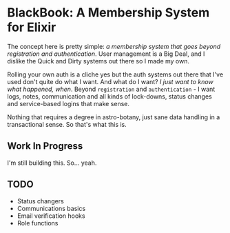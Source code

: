 # BlackBook: A Membership System for Elixir

The concept here is pretty simple: *a membership system that goes beyond registration and authentication*. User management is a Big Deal, and I dislike the Quick and Dirty systems out there so I made my own.

Rolling your own auth is a cliche yes but the auth systems out there that I've used don't quite do what I want. And what do I want? *I just want to know what happened, when*. Beyond `registration` and `authentication` - I want logs, notes, communication and all kinds of lock-downs, status changes and service-based logins that make sense.

Nothing that requires a degree in astro-botany, just sane data handling in a transactional sense. So that's what this is.

## Work In Progress

I'm still building this. So... yeah.

## TODO

 - Status changers
 - Communications basics
 - Email verification hooks
 - Role functions
